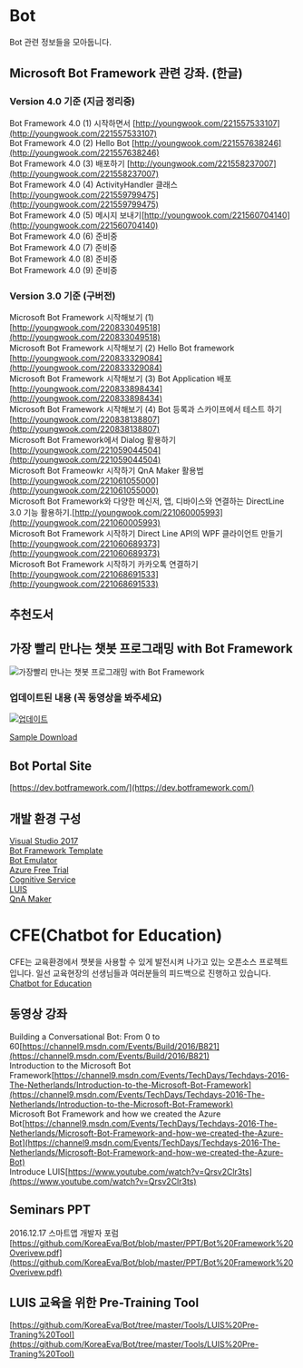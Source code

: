 # Bot
Bot 관련 정보들을 모아둡니다. 

## Microsoft Bot Framework 관련 강좌. (한글)

### Version 4.0 기준 (지금 정리중)
Bot Framework 4.0 (1) 시작하면서 [http://youngwook.com/221557533107](http://youngwook.com/221557533107)<br>
Bot Framework 4.0 (2) Hello Bot [http://youngwook.com/221557638246](http://youngwook.com/221557638246)<br>
Bot Framework 4.0 (3) 배포하기 [http://youngwook.com/221558237007](http://youngwook.com/221558237007)<br>
Bot Framework 4.0 (4) ActivityHandler 클래스[http://youngwook.com/221559799475](http://youngwook.com/221559799475)<br>
Bot Framework 4.0 (5) 메시지 보내기[http://youngwook.com/221560704140](http://youngwook.com/221560704140)<br>
Bot Framework 4.0 (6) 준비중<br>
Bot Framework 4.0 (7) 준비중<br>
Bot Framework 4.0 (8) 준비중<br>
Bot Framework 4.0 (9) 준비중<br>


### Version 3.0 기준 (구버전)
Microsoft Bot Framework 시작해보기 (1) [http://youngwook.com/220833049518](http://youngwook.com/220833049518)<br>
Microsoft Bot Framework 시작해보기 (2) Hello Bot framework [http://youngwook.com/220833329084](http://youngwook.com/220833329084)<br> 
Microsoft Bot Framework 시작해보기 (3) Bot Application 배포 [http://youngwook.com/220833898434](http://youngwook.com/220833898434)<br>
Microsoft Bot Framework 시작해보기 (4) Bot 등록과 스카이프에서 테스트 하기 [http://youngwook.com/220838138807](http://youngwook.com/220838138807)<br>
Microsoft Bot Framework에서 Dialog 활용하기 [http://youngwook.com/221059044504](http://youngwook.com/221059044504)<br>
Microsoft Bot Frameowkr 시작하기 QnA Maker 활용법 [http://youngwook.com/221061055000](http://youngwook.com/221061055000)<br>
Microsoft Bot Framework와 다양한 메신저, 앱, 디바이스와 연결하는 DirectLine 3.0 기능 활용하기.[http://youngwook.com/221060005993](http://youngwook.com/221060005993)<br>
Microsoft Bot Framework 시작하기 Direct Line API의 WPF 클라이언트 만들기[http://youngwook.com/221060689373](http://youngwook.com/221060689373)<br>
Microsoft Bot Framework 시작하기 카카오톡 연결하기[http://youngwook.com/221068691533](http://youngwook.com/221068691533)<br>

## 추천도서 

## 가장 빨리 만나는 챗봇 프로그래밍 with Bot Framework
![가장빨리 만나는 챗봇 프로그래밍 with Bot Framework](https://github.com/KoreaEva/Bot/blob/master/Book/book_cover.jpg?raw=true)<br>

### 업데이트된 내용 (꼭 동영상을 봐주세요)
[![업데이트](https://img.youtube.com/vi/YOg05jo7HjA/0.jpg)](https://www.youtube.com/watch?v=YOg05jo7HjA)<br>

[Sample Download](https://github.com/KoreaEva/Bot/tree/master/Book/Samples)<br>

## Bot Portal Site
[https://dev.botframework.com/](https://dev.botframework.com/)

## 개발 환경 구성
[Visual Studio 2017](https://www.visualstudio.com/)<br>
[Bot Framework Template](http://aka.ms/bf-bc-vstemplate)<br>
[Bot Emulator](http://emulator.botframework.com/)<br>
[Azure Free Trial](https://azure.microsoft.com/ko-kr/free/)<br>
[Cognitive Service](https://azure.microsoft.com/ko-kr/services/cognitive-services/)<br>
[LUIS](https://www.luis.ai/)<br>
[QnA Maker](https://qnamaker.ai/)

# CFE(Chatbot for Education)
CFE는 교육환경에서 챗봇을 사용할 수 있게 발전시켜 나가고 있는 오픈소스 프로젝트 입니다. 일선 교육현장의 선생님들과 여러분들의 피드백으로 진행하고 있습니다. <br>
[Chatbot for Education](https://github.com/KoreaEva/Bot/tree/master/CFE)<br>


## 동영상 강좌
Building a Conversational Bot: From 0 to 60[https://channel9.msdn.com/Events/Build/2016/B821](https://channel9.msdn.com/Events/Build/2016/B821)<br>
Introduction to the Microsoft Bot Framework[https://channel9.msdn.com/Events/TechDays/Techdays-2016-The-Netherlands/Introduction-to-the-Microsoft-Bot-Framework](https://channel9.msdn.com/Events/TechDays/Techdays-2016-The-Netherlands/Introduction-to-the-Microsoft-Bot-Framework)<br>
Microsoft Bot Framework and how we created the Azure Bot[https://channel9.msdn.com/Events/TechDays/Techdays-2016-The-Netherlands/Microsoft-Bot-Framework-and-how-we-created-the-Azure-Bot](https://channel9.msdn.com/Events/TechDays/Techdays-2016-The-Netherlands/Microsoft-Bot-Framework-and-how-we-created-the-Azure-Bot)<br>
Introduce LUIS[https://www.youtube.com/watch?v=Qrsv2Clr3ts](https://www.youtube.com/watch?v=Qrsv2Clr3ts)<br>

## Seminars PPT
2016.12.17 스마트앱 개발자 포럼 [https://github.com/KoreaEva/Bot/blob/master/PPT/Bot%20Framework%20Overivew.pdf](https://github.com/KoreaEva/Bot/blob/master/PPT/Bot%20Framework%20Overivew.pdf)




## LUIS 교육을 위한 Pre-Training Tool ##

[https://github.com/KoreaEva/Bot/tree/master/Tools/LUIS%20Pre-Traning%20Tool](https://github.com/KoreaEva/Bot/tree/master/Tools/LUIS%20Pre-Traning%20Tool)